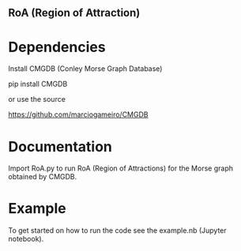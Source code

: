 ## RoA (Region of Attraction)


# Dependencies
Install CMGDB (Conley Morse Graph Database)

pip install CMGDB

or use the source

https://github.com/marciogameiro/CMGDB

# Documentation

Import RoA.py to run RoA (Region of Attractions) for the Morse graph obtained by CMGDB.

# Example

To get started on how to run the code see the example.nb (Jupyter notebook).
